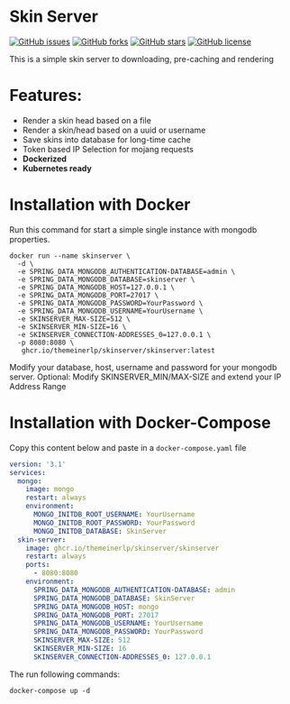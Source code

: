 # Skin Server
[![GitHub issues](https://img.shields.io/github/issues/TheMeinerLP/SkinServer)](https://github.com/TheMeinerLP/SkinServer/issues)
[![GitHub forks](https://img.shields.io/github/forks/TheMeinerLP/SkinServer)](https://github.com/TheMeinerLP/SkinServer/network)
[![GitHub stars](https://img.shields.io/github/stars/TheMeinerLP/SkinServer)](https://github.com/TheMeinerLP/SkinServer/stargazers)
[![GitHub license](https://img.shields.io/github/license/TheMeinerLP/SkinServer)](https://github.com/TheMeinerLP/SkinServer/blob/master/LICENSE)

This is a simple skin server to downloading, pre-caching and rendering

# Features:
- Render a skin head based on a file
- Render a skin/head based on a uuid or username
- Save skins into database for long-time cache
- Token based IP Selection for mojang requests
- **Dockerized**
- **Kubernetes ready**

# Installation with Docker
Run this command for start a simple single instance with mongodb properties.
```shell
docker run --name skinserver \
  -d \
  -e SPRING_DATA_MONGODB_AUTHENTICATION-DATABASE=admin \
  -e SPRING_DATA_MONGODB_DATABASE=skinserver \
  -e SPRING_DATA_MONGODB_HOST=127.0.0.1 \
  -e SPRING_DATA_MONGODB_PORT=27017 \
  -e SPRING_DATA_MONGODB_PASSWORD=YourPassword \
  -e SPRING_DATA_MONGODB_USERNAME=YourUsername \
  -e SKINSERVER_MAX-SIZE=512 \
  -e SKINSERVER_MIN-SIZE=16 \
  -e SKINSERVER_CONNECTION-ADDRESSES_0=127.0.0.1 \
  -p 8080:8080 \
   ghcr.io/themeinerlp/skinserver/skinserver:latest
```
Modify your database, host, username and password for your mongodb server. 
Optional: Modify SKINSERVER_MIN/MAX-SIZE and extend your IP Address Range 
# Installation with Docker-Compose
Copy this content below and paste in a `docker-compose.yaml` file
```yaml
version: '3.1'
services:
  mongo:
    image: mongo
    restart: always
    environment:
      MONGO_INITDB_ROOT_USERNAME: YourUsername
      MONGO_INITDB_ROOT_PASSWORD: YourPassword
      MONGO_INITDB_DATABASE: SkinServer
  skin-server:
    image: ghcr.io/themeinerlp/skinserver/skinserver
    restart: always
    ports:
      - 8080:8080
    environment:
      SPRING_DATA_MONGODB_AUTHENTICATION-DATABASE: admin
      SPRING_DATA_MONGODB_DATABASE: SkinServer
      SPRING_DATA_MONGODB_HOST: mongo
      SPRING_DATA_MONGODB_PORT: 27017
      SPRING_DATA_MONGODB_USERNAME: YourUsername
      SPRING_DATA_MONGODB_PASSWORD: YourPassword
      SKINSERVER_MAX-SIZE: 512
      SKINSERVER_MIN-SIZE: 16
      SKINSERVER_CONNECTION-ADDRESSES_0: 127.0.0.1
```
The run following commands:
```shell
docker-compose up -d 
```